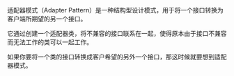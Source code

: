 适配器模式（Adapter Pattern）是一种结构型设计模式，用于将一个接口转换为客户端所期望的另一个接口。

它通过创建一个适配器类，将不兼容的接口联系在一起，使得原本由于接口不兼容而无法工作的类可以一起工作。

如果你要将一个类的接口转换成客户希望的另外一个接口，那这时候就要想到适配器模式。

